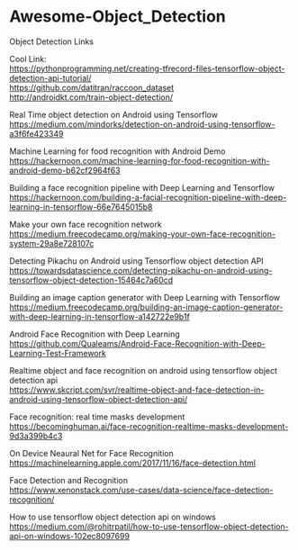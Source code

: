 # Awesome-Object_Detection
Object Detection Links

Cool Link:  
https://pythonprogramming.net/creating-tfrecord-files-tensorflow-object-detection-api-tutorial/  
https://github.com/datitran/raccoon_dataset  
http://androidkt.com/train-object-detection/  

Real Time object detection on Android using Tensorflow  
https://medium.com/mindorks/detection-on-android-using-tensorflow-a3f6fe423349  

Machine Learning for food recognition with Android Demo  
https://hackernoon.com/machine-learning-for-food-recognition-with-android-demo-b62cf2964f63  

Building a face recognition pipeline with Deep Learning and Tensorflow  
https://hackernoon.com/building-a-facial-recognition-pipeline-with-deep-learning-in-tensorflow-66e7645015b8  

Make your own face recognition network  
https://medium.freecodecamp.org/making-your-own-face-recognition-system-29a8e728107c  

Detecting Pikachu on Android using Tensorflow object detection API  
https://towardsdatascience.com/detecting-pikachu-on-android-using-tensorflow-object-detection-15464c7a60cd  

Building an image caption generator with Deep Learning with Tensorflow  
https://medium.freecodecamp.org/building-an-image-caption-generator-with-deep-learning-in-tensorflow-a142722e9b1f  

Android Face Recognition with Deep Learning  
https://github.com/Qualeams/Android-Face-Recognition-with-Deep-Learning-Test-Framework  

Realtime object and face recognition on android using tensorflow object detection api  
https://www.skcript.com/svr/realtime-object-and-face-detection-in-android-using-tensorflow-object-detection-api/  

Face recognition: real time masks development  
https://becominghuman.ai/face-recognition-realtime-masks-development-9d3a399b4c3  


On Device Neaural Net for Face Recognition  
https://machinelearning.apple.com/2017/11/16/face-detection.html  

Face Detection and Recognition  
https://www.xenonstack.com/use-cases/data-science/face-detection-recognition/  

How to use tensorflow object detection api on windows 
https://medium.com/@rohitrpatil/how-to-use-tensorflow-object-detection-api-on-windows-102ec8097699  



